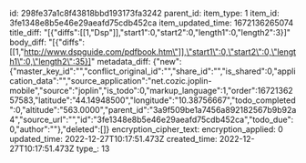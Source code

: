 id: 298fe37a1c8f43818bbd193173fa3242
parent_id: 
item_type: 1
item_id: 3fe1348e8b5e46e29aeafd75cdb452ca
item_updated_time: 1672136265074
title_diff: "[{\"diffs\":[[1,\"Dsp\"]],\"start1\":0,\"start2\":0,\"length1\":0,\"length2\":3}]"
body_diff: "[{\"diffs\":[[1,\"http://www.dspguide.com/pdfbook.htm\"]],\"start1\":0,\"start2\":0,\"length1\":0,\"length2\":35}]"
metadata_diff: {"new":{"master_key_id":"","conflict_original_id":"","share_id":"","is_shared":0,"application_data":"","source_application":"net.cozic.joplin-mobile","source":"joplin","is_todo":0,"markup_language":1,"order":1672136257583,"latitude":"44.14948500","longitude":"10.38756667","todo_completed":0,"altitude":"563.0000","parent_id":"3a9f509be1a7456a892182567b9b92a4","source_url":"","id":"3fe1348e8b5e46e29aeafd75cdb452ca","todo_due":0,"author":""},"deleted":[]}
encryption_cipher_text: 
encryption_applied: 0
updated_time: 2022-12-27T10:17:51.473Z
created_time: 2022-12-27T10:17:51.473Z
type_: 13